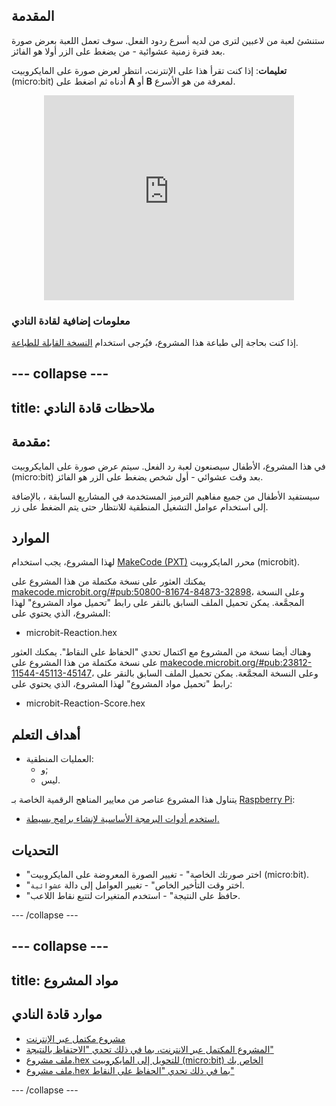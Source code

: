 ## المقدمة

ستنشئ لعبة من لاعبين لترى من لديه أسرع ردود الفعل. سوف تعمل اللعبة بعرض صورة بعد فترة زمنية عشوائية - من يضغط على الزر أولا هو الفائز.

**تعليمات**: إذا كنت تقرأ هذا على الإنترنت، انتظر لعرض صورة على المايكروبيت (micro:bit) أدناه ثم اضغط على **A** أو **B** لمعرفة من هو الأسرع.

<div class="trinket" style="width:400px;margin: 0 auto;">
<div style="position:relative;height:0;padding-bottom:81.97%;overflow:hidden;"><iframe style="position:absolute;top:0;left:0;width:100%;height:100%;" src="https://makecode.microbit.org/---run?id=_RAu6KxHvEXMp" allowfullscreen="allowfullscreen" sandbox="allow-popups allow-scripts allow-same-origin" frameborder="0"></iframe></div>
</div>

### معلومات إضافية لقادة النادي

إذا كنت بحاجة إلى طباعة هذا المشروع، فيُرجى استخدام [النسخة القابلة للطباعة](https://projects.raspberrypi.org/ar-SA/projects/reaction/print).

--- collapse ---
---
title: ملاحظات قادة النادي
---

## مقدمة:

في هذا المشروع، الأطفال سيصنعون لعبة رد الفعل. سيتم عرض صورة على المايكروبيت (micro:bit) بعد وقت عشوائي - أول شخص يضغط على الزر هو الفائز.

سيستفيد الأطفال من جميع مفاهيم الترميز المستخدمة في المشاريع السابقة ، بالإضافة إلى استخدام عوامل التشغيل المنطقية للانتظار حتى يتم الضغط على زر.

## الموارد

لهذا المشروع، يجب استخدام [MakeCode (PXT)](http://jumpto.cc/pxt-new) محرر المايكروبيت (microbit).

يمكنك العثور على نسخة مكتملة من هذا المشروع على [makecode.microbit.org/#pub:50800-81674-84873-32898](https://makecode.microbit.org/#pub:50800-81674-84873-32898)، وعلى النسخة المجمَّعة. يمكن تحميل الملف السابق بالنقر على رابط "تحميل مواد المشروع" لهذا المشروع، الذي يحتوي على:

+ microbit-Reaction.hex

وهناك أيضا نسخة من المشروع مع اكتمال تحدي "الحفاظ على النقاط". يمكنك العثور على نسخة مكتملة من هذا المشروع على [makecode.microbit.org/#pub:23812-11544-45113-45147](https://makecode.microbit.org/#pub:23812-11544-45113-45147)، وعلى النسخة المجمَّعة. يمكن تحميل الملف السابق بالنقر على رابط "تحميل مواد المشروع" لهذا المشروع، الذي يحتوي على:

+ microbit-Reaction-Score.hex

## أهداف التعلم

+ العمليات المنطقية: 
    + و;
    + ليس.

يتناول هذا المشروع عناصر من معايير المناهج الرقمية الخاصة بـ [Raspberry Pi](http://rpf.io/curriculum):

+ [استخدم أدوات البرمجة الأساسية لإنشاء برامج بسيطة.](https://www.raspberrypi.org/curriculum/programming/creator)

## التحديات

+ "اختر صورتك الخاصة" - تغيير الصورة المعروضة على المايكروبيت (micro:bit).
+ "اختر وقت التأخير الخاص" - تغيير العوامل إلى دالة `عشوائية`.
+ "حافظ على النتيجة" - استخدم المتغيرات لتتبع نقاط اللاعب.

--- /collapse ---

--- collapse ---
---
title: مواد المشروع
---

## موارد قادة النادي

+ [مشروع مكتمل عبر الإنترنت](https://makecode.microbit.org/#pub:50800-81674-84873-32898)
+ [المشروع المكتمل عبر الانترنت، بما في ذلك تحدي "الاحتفاظ بالنتيجة"](https://makecode.microbit.org/#pub:23812-11544-45113-45147)
+ [ملف مشروع.hex للتحويل إلى المايكروبيت (micro:bit) الخاص بك](resources/microbit-Reaction.hex)
+ [ملف مشروع.hex بما في ذلك تحدي "الحفاظ على النقاط"](resources/microbit-Reaction-Score.hex)

--- /collapse ---